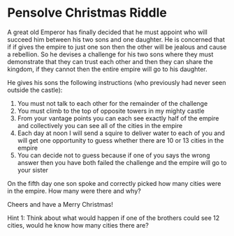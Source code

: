Pensolve Christmas Riddle
=================================

A great old Emperor has finally decided that he must appoint who will succeed him between his two sons and one daughter. He is concerned that if if gives the empire to just one son then the other will be jealous and cause a rebellion. So he devises a challenge for his two sons where they must demonstrate that they can trust each other and then they can share the kingdom, if they cannot then the entire empire will go to his daughter.

He gives his sons the following instructions (who previously had never seen outside the castle):
1) You must not talk to each other for the remainder of the challenge
2) You must climb to the top of opposite towers in my mighty castle
3) From your vantage points you can each see exactly half of the empire and collectively you can see all of the cities in the empire
4) Each day at noon I will send a squire to deliver water to each of you and will get one opportunity to guess whether there are 10 or 13 cities in the empire 
5) You can decide not to guess because if one of you says the wrong answer then you have both failed the challenge and the empire will go to your sister

On the fifth day one son spoke and correctly picked how many cities were in the empire. How many were there and why?

Cheers and have a Merry Christmas!

Hint 1: Think about what would happen if one of the brothers could see 12 cities, would he know how many cities there are?
